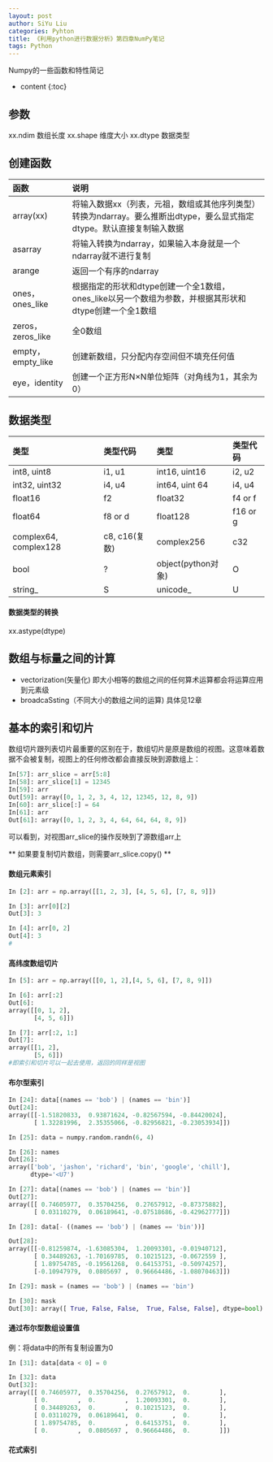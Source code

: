 ```yaml
---
layout: post
author: SiYu Liu
categories: Pyhton
title: 《利用python进行数据分析》第四章NumPy笔记 
tags: Python
---
```

Numpy的一些函数和特性简记




* content
	{:toc}

## 参数
xx.ndim 数组长度
xx.shape 维度大小
xx.dtype 数据类型

## 创建函数

|函数|说明|
|:--|:--|
|array(xx)|将输入数据xx（列表，元祖，数组或其他序列类型）转换为ndarray。要么推断出dtype，要么显式指定dtype。默认直接复制输入数据|
|asarray|将输入转换为ndarray，如果输入本身就是一个ndarray就不进行复制|
|arange|返回一个有序的ndarray|
|ones，ones_like|根据指定的形状和dtype创建一个全1数组，ones_like以另一个数组为参数，并根据其形状和dtype创建一个全1数组|
|zeros，zeros_like|全0数组|
|empty，empty_like|创建新数组，只分配内存空间但不填充任何值|
|eye，identity|创建一个正方形N×N单位矩阵（对角线为1，其余为0）|

## 数据类型

|类型|类型代码|类型|类型代码|
|:--|:--|:--|:--|
|int8, uint8|i1, u1|int16, uint16| i2, u2|
|int32, uint32|i4, u4|int64, uint 64|i4, u4|
|float16|f2|float32|f4 or f|
|float64|f8 or d|float128|f16 or g|
|complex64, complex128|c8, c16(复数)|complex256|c32|
|bool|?|object(python对象)|O|
|string_|S|unicode_|U|

#### 数据类型的转换
xx.astype(dtype)

## 数组与标量之间的计算

* vectorization(矢量化)
即大小相等的数组之间的任何算术运算都会将运算应用到元素级
* broadcaSsting（不同大小的数组之间的运算)
具体见12章

## 基本的索引和切片

数组切片跟列表切片最重要的区别在于，数组切片是原是数组的视图。这意味着数据不会被复制，视图上的任何修改都会直接反映到源数组上：
```python
In[57]: arr_slice = arr[5:8]
In[58]: arr_slice[1] = 12345
In[59]: arr
Out[59]: array([0, 1, 2, 3, 4, 12, 12345, 12, 8, 9])
In[60]: arr_slice[:] = 64
In[61]: arr
Out[61]: array([0, 1, 2, 3, 4, 64, 64, 64, 8, 9])
```
可以看到，对视图arr_slice的操作反映到了源数组arr上

** 如果要复制切片数组，则需要arr_slice.copy() **

#### 数组元素索引

```python
In [2]: arr = np.array([[1, 2, 3], [4, 5, 6], [7, 8, 9]])

In [3]: arr[0][2]
Out[3]: 3

In [4]: arr[0, 2]
Out[4]: 3
#

```

#### 高纬度数组切片

```python
In [5]: arr = np.array([[0, 1, 2],[4, 5, 6], [7, 8, 9]])

In [6]: arr[:2]
Out[6]: 
array([[0, 1, 2],
       [4, 5, 6]])

In [7]: arr[:2, 1:]
Out[7]: 
array([[1, 2],
       [5, 6]])
#即索引和切片可以一起去使用，返回的同样是视图
```

#### 布尔型索引

```python
In [24]: data[(names == 'bob') | (names == 'bin')]
Out[24]: 
array([[-1.51820833,  0.93871624, -0.82567594, -0.84420024],
       [ 1.32281996,  2.35355066, -0.82956821, -0.23053934]])

In [25]: data = numpy.random.randn(6, 4)

In [26]: names
Out[26]: 
array(['bob', 'jashon', 'richard', 'bin', 'google', 'chill'], 
      dtype='<U7')

In [27]: data[(names == 'bob') | (names == 'bin')]
Out[27]: 
array([[ 0.74605977,  0.35704256,  0.27657912, -0.87375882],
       [ 0.03110279,  0.06189641, -0.07518686, -0.42962777]])

In [28]: data[- ((names == 'bob') | (names == 'bin'))]

Out[28]: 
array([[-0.81259874, -1.63085304,  1.20093301, -0.01940712],
       [ 0.34489263, -1.70169785,  0.10215123, -0.0672559 ],
       [ 1.89754785, -0.19561268,  0.64153751, -0.50974257],
       [-0.10947979,  0.0805697 ,  0.96664486, -1.08070463]])

In [29]: mask = (names == 'bob') | (names == 'bin')

In [30]: mask
Out[30]: array([ True, False, False,  True, False, False], dtype=bool)

```

#### 通过布尔型数组设置值

例：将data中的所有复制设置为0

```python
In [31]: data[data < 0] = 0

In [32]: data
Out[32]: 
array([[ 0.74605977,  0.35704256,  0.27657912,  0.        ],
       [ 0.        ,  0.        ,  1.20093301,  0.        ],
       [ 0.34489263,  0.        ,  0.10215123,  0.        ],
       [ 0.03110279,  0.06189641,  0.        ,  0.        ],
       [ 1.89754785,  0.        ,  0.64153751,  0.        ],
       [ 0.        ,  0.0805697 ,  0.96664486,  0.        ]])
```

#### 花式索引